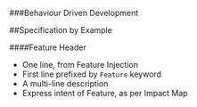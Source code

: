###Behaviour Driven Development

##Specification by Example

####Feature Header

* One line, from Feature Injection
* First line prefixed by `Feature` keyword
* A multi-line description
* Express intent of Feature, as per Impact Map
